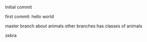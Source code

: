 Initial commit

first commit: hello world

master branch about animals
other branches has classes of animals

zebra